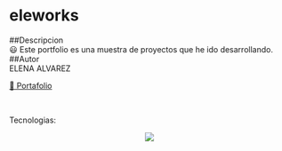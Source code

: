# eleworks
##Descripcion<br>
😃  Este portfolio es una muestra de proyectos que he ido desarrollando.<br>
##Autor <br>
ELENA ALVAREZ<br>
<p align="left"><a href="https://elepa.github.io/eleworks/" target="_blank" rel="noreferrer"width="32" height="32" />💼 Portafolio</a></p><br>


Tecnologias: 
<p align="center">
  <a href="https://skillicons.dev">
    <img src="https://skillicons.dev/icons?i=git,js,html,css" />
  </a>
</p>

